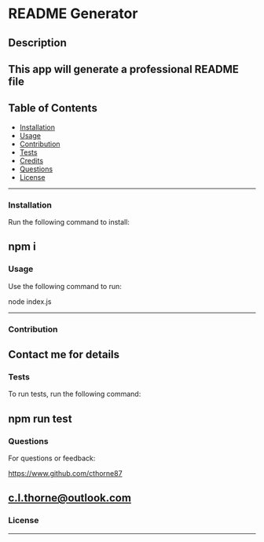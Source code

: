 # README Generator

  ## Description
This app will generate a professional README file  
---
## Table of Contents
* [Installation](#installation)
* [Usage](#usage)
* [Contribution](#contribution)
* [Tests](#tests)
* [Credits](#credits)
* [Questions](#questions)
* [License](#license)
---
### Installation

Run the following command to install:

npm i  
---
### Usage

Use the following command to run:

node index.js  

---
### Contribution

Contact me for details
---
### Tests

To run tests, run the following command:

npm run test  
---
### Questions
For questions or feedback:

https://www.github.com/cthorne87

c.l.thorne@outlook.com
---
### License








---
  